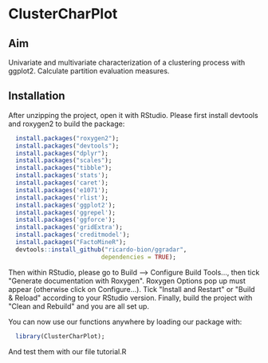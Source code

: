 # ClusterCharPlot

## Aim 
Univariate and multivariate characterization of a clustering process with ggplot2. Calculate partition evaluation measures.

## Installation
After unzipping the project, open it with RStudio.
Please first install devtools and roxygen2 to build the package: 
```R
  install.packages("roxygen2");
  install.packages("devtools");
  install.packages("dplyr");
  install.packages("scales");
  install.packages("tibble"); 
  install.packages('stats');
  install.packages('caret');
  install.packages('e1071');
  install.packages('rlist');
  install.packages('ggplot2');
  install.packages('ggrepel');
  install.packages('ggforce');
  install.packages('gridExtra');
  install.packages('creditmodel');
  install.packages("FactoMineR");
  devtools::install_github("ricardo-bion/ggradar", 
                          dependencies = TRUE);
```
  
Then within RStudio, please go to Build --> Configure Build Tools..., then tick "Generate documentation with Roxygen". 
Roxygen Options pop up must appear (otherwise click on Configure...). Tick "Install and Restart" or "Build & Reload" according to your RStudio version.
Finally, build the project with "Clean and Rebuild" and you are all set up.

You can now use our functions anywhere by loading our package with:
```R
  library(ClusterCharPlot);
```
And test them with our file tutorial.R 
